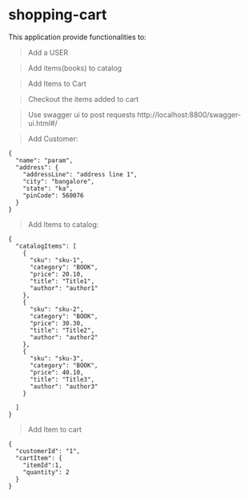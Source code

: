 # shopping-cart
This application provide functionalities to:

> Add a USER 

> Add items(books) to catalog

> Add Items to Cart

> Checkout the items added to cart

>Use swagger ui to post requests
http://localhost:8800/swagger-ui.html#/


>Add Customer:
```
{
  "name": "param",
  "address": {
    "addressLine": "address line 1",
    "city": "bangalore",
    "state": "ka",
    "pinCode": 560076
  }
}
```

>Add Items to catalog:
```
{
  "catalogItems": [
    {
      "sku": "sku-1",
      "category": "BOOK",
      "price": 20.10,
      "title": "Title1",
      "author": "author1"
    },
    {
      "sku": "sku-2",
      "category": "BOOK",
      "price": 30.30,
      "title": "Title2",
      "author": "author2"
    },
    {
      "sku": "sku-3",
      "category": "BOOK",
      "price": 40.10,
      "title": "Title3",
      "author": "author3"
    }
    
  ]
}
```

>Add Item to cart
```
{
  "customerId": "1",
  "cartItem": {
    "itemId":1,
    "quantity": 2
  }
}
```


